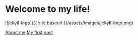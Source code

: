 # Welcome to my life!

![jekyll-logo]({{ site.baseurl }}/assets/images/jekyll-logo.png)

[About me](/about)
[My first post](/Hello-World)